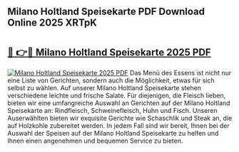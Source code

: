 ## Milano Holtland Speisekarte PDF Download Online 2025 XRTpK

# <h2><a href="http://gcb56m0.nevu.top/?p=Milano+Holtland+Speisekarte">🔗 👉🔴 Milano Holtland Speisekarte 2025 PDF</a></h2>

[![Milano Holtland Speisekarte 2025 PDF](https://i.imgur.com/dBaPXMq.png)](http://gcb56m0.nevu.top/?p=Milano+Holtland+Speisekarte)
Das Menü des Essens ist nicht nur eine Liste von Gerichten, sondern auch die Möglichkeit, etwas für sich selbst zu wählen. Auf unserer Milano Holtland Speisekarte stehen verschiedene leichte und frische Salate. Für diejenigen, die Fleisch lieben, bieten wir eine umfangreiche Auswahl an Gerichten auf der Milano Holtland Speisekarte an: Rindfleisch, Schweinefleisch, Huhn und Fisch. Unseren Auserwählten bieten wir exquisite Gerichte wie Schaschlik und Steak an, die auf Holzkohle zubereitet werden. In jedem Fall sind wir bereit, Ihnen bei der Auswahl der Speisen auf der Milano Holtland Speisekarte zu helfen und Ihnen einen angenehmen und bequemen Service zu bieten.
